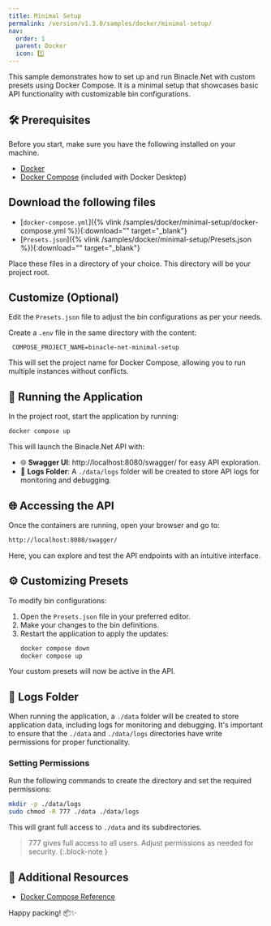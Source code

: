 ```yaml
---
title: Minimal Setup
permalink: /version/v1.3.0/samples/docker/minimal-setup/
nav:
  order: 1
  parent: Docker
  icon: 1️⃣
---
```


This sample demonstrates how to set up and run Binacle.Net with custom presets using Docker Compose.
It is a minimal setup that showcases basic API functionality with customizable bin configurations.

## 🛠️ Prerequisites

Before you start, make sure you have the following installed on your machine.

- [Docker](https://www.docker.com/get-started)
- [Docker Compose](https://www.docker.com/get-started) (included with Docker Desktop)


## Download the following files

- [`docker-compose.yml`]({% vlink /samples/docker/minimal-setup/docker-compose.yml %}){:download="" target="_blank"}
- [`Presets.json`]({% vlink /samples/docker/minimal-setup/Presets.json %}){:download="" target="_blank"}  

Place these files in a directory of your choice. This directory will be your project root.

## Customize (Optional)

Edit the `Presets.json` file to adjust the bin configurations as per your needs.  

Create a `.env` file in the same directory with the content:  
```text
 COMPOSE_PROJECT_NAME=binacle-net-minimal-setup
```  

This will set the project name for Docker Compose, allowing you to run multiple instances without conflicts.


## 🚀 Running the Application

In the project root, start the application by running:
```bash
docker compose up
```

This will launch the Binacle.Net API with:
- 🌐 **Swagger UI**: http://localhost:8080/swagger/ for easy API exploration.
- 📂 **Logs Folder**: A `./data/logs` folder will be created to store API logs for monitoring and debugging.


## 🌐 Accessing the API
Once the containers are running, open your browser and go to:
```bash
http://localhost:8080/swagger/
```
Here, you can explore and test the API endpoints with an intuitive interface.


## ⚙️ Customizing Presets
To modify bin configurations:

1. Open the `Presets.json` file in your preferred editor.
2. Make your changes to the bin definitions.
3. Restart the application to apply the updates:  
    ```bash
    docker compose down
    docker compose up
    ```

Your custom presets will now be active in the API.


## 📂 Logs Folder
When running the application, a `./data` folder will be created to store application data, 
including logs for monitoring and debugging. It's important to ensure that the `./data` and `./data/logs` 
directories have write permissions for proper functionality.


### Setting Permissions
Run the following commands to create the directory and set the required permissions:

```bash
mkdir -p ./data/logs
sudo chmod -R 777 ./data ./data/logs
```

This will grant full access to `./data` and its subdirectories.

> 777 gives full access to all users. Adjust permissions as needed for security.
{:.block-note }

## 📄 Additional Resources
- [Docker Compose Reference](https://docs.docker.com/compose/)

Happy packing! 📦✨

